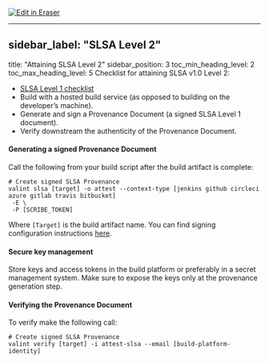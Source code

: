 <p><a target="_blank" href="https://app.eraser.io/workspace/4Rsk6DveWl4TtaN78fAI" id="edit-in-eraser-github-link"><img alt="Edit in Eraser" src="https://firebasestorage.googleapis.com/v0/b/second-petal-295822.appspot.com/o/images%2Fgithub%2FOpen%20in%20Eraser.svg?alt=media&amp;token=968381c8-a7e7-472a-8ed6-4a6626da5501"></a></p>

---

## sidebar_label: "SLSA Level 2"
title: "Attaining SLSA Level 2"
sidebar_position: 3
toc_min_heading_level: 2
toc_max_heading_level: 5
Checklist for attaining SLSA v1.0 Level 2:

- [﻿SLSA Level 1 checklist](slsa-lvl-1) 
- Build with a hosted build service (as opposed to building on the developer’s machine).
- Generate and sign a Provenance Document (a signed SLSA Level 1 document).
- Verify downstream the authenticity of the Provenance Document.
#### Generating a signed Provenance Document
Call the following from your build script after the build artifact is complete:

```
# Create signed SLSA Provenance
valint slsa [target] -o attest --context-type [jenkins github circleci azure gitlab travis bitbucket] 
 -E \
 -P [SCRIBE_TOKEN]
```
Where `[Target]` is the build artifact name. You can find signing configuration instructions [﻿here](../../guides/enforcing-sdlc-policy).

#### Secure key management​
Store keys and access tokens in the build platform or preferably in a secret management system. Make sure to expose the keys only at the provenance generation step.

#### Verifying the Provenance Document
To verify make the following call:

```
# Create signed SLSA Provenance
valint verify [target] -i attest-slsa --email [build-platform-identity]
```




<!--- Eraser file: https://app.eraser.io/workspace/4Rsk6DveWl4TtaN78fAI --->
